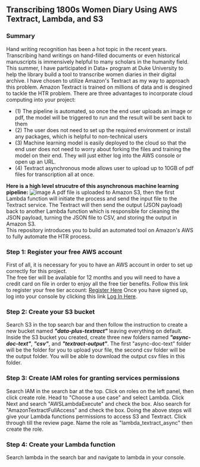 ## Transcribing 1800s Women Diary Using AWS Textract, Lambda, and S3
### Summary
Hand writing recognition has been a hot topic in the recent years. Transcribing hand writings on hand-filled documents or even historical manuscripts is immensively helpful to many scholars in the humanity field. This summer, I have participated in Data+ program at Duke University to help the library build a tool to transcribe women diaries in their digital archive. I have chosen to utilize Amazon's Textract as my way to approach this problem. Amazon Textract is trained on millions of data and is desgined to tackle the HTR problem. There are three advantages to incorporate cloud computing into your project:   
- (1) The pipeline is automated, so once the end user uploads an image or pdf, the model will be triggered to run and the result will be sent back to them  
- (2) The user does not need to set up the required environment or install any packages, which is helpful to non-technical users  
- (3) Machine learning model is easily deployed to the cloud so that the end user does not need to worry about forking the files and training the model on their end. They will just either log into the AWS console or open up an URL.  
- (4) Textract asynchronous mode allows user to upload up to 10GB of pdf files for transcription all at once.

**Here is a high level strucutre of this asynchronous machine learning pipeline:**
![image](https://user-images.githubusercontent.com/90075179/180444326-652c8576-4217-4c17-bc5d-5e181a580447.png)
A pdf file is uploaded to Amazon S3, then the first Lambda function will initiate the process and send the input file to the Textract service. The Textract will then send the output (JSON payload) back to another Lambda function which is responsible for cleaning the JSON payload, turning the JSON file to CSV, and storing the output in Amazon S3.  
This repository introduces you to build an automated tool on Amazon's AWS to fully automate the HTR process.

### Step 1: Register your free AWS account
First of all, it is necessary for you to have an AWS account in order to set up correctly for this project.  
The free tier will be available for 12 months and you will need to have a credit card on file in order to enjoy all the free tier benefits.
Follow this link to register your free tier account: [Register Here](https://aws.amazon.com/account/sign-up)
Once you have signed up, log into your console by clicking this link [Log In Here](console.aws.amazon.com).

### Step 2: Create your S3 bucket
Search S3 in the top search bar and then follow the instruction to create a new bucket named ***"data-plus-textract"*** leaving everything on default. Inside the S3 bucket you created, create three new folders named ***"async-doc-text"***, ***"csv"***, and ***"textract-output"***. The first "async-doc-text" folder will be the folder for you to upload your file, the second csv folder will be the output folder. You will be able to download the output csv files in this folder.  

### Step 3: Create IAM roles for granting services permissions
Search IAM in the search bar at the top. Click on roles on the left panel, then click create role. Head to "Choose a use case" and select Lambda. Click Next and search "AWSLambdaExecute" and check the box. Also search for "AmazonTextractFullAccess" and check the box. Doing the above steps will give your Lambda functions permissions to access S3 and Textract. Click through till the review page. Name the role as "lambda_textract_async" then create the role.  

### Step 4: Create your Lambda function
Search lambda in the search bar and navigate to lambda in your console.                                                                                                                   
